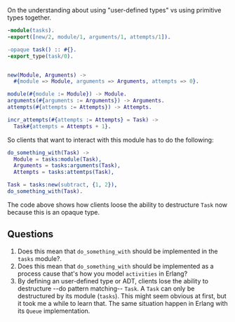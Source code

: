 On the understanding about using "user-defined types" vs using primitive types together.

```erlang
-module(tasks).
-export([new/2, module/1, arguments/1, attempts/1]).

-opaque task() :: #{}.
-export_type(task/0).


new(Module, Arguments) ->
  #{module => Module, arguments => Arguments, attempts => 0}.

module(#{module := Module}) -> Module.
arguments(#{arguments := Arguments}) -> Arguments.
attempts(#{attempts := Attempts}) -> Attempts.

incr_attempts(#{attempts := Attempts} = Task) ->
  Task#{attempts = Attempts + 1}.
```

So clients that want to interact with this module has to do the following:

```erlang
do_something_with(Task) ->
  Module = tasks:module(Task),
  Arguments = tasks:arguments(Task),
  Attempts = tasks:attemtps(Task),

Task = tasks:new(subtract, {1, 2}),
do_something_with(Task).
```

The code above shows how clients loose the ability to destructure `Task` now because this is an opaque type.

Questions
---

1. Does this mean that `do_something_with` should be implemented in the `tasks` module?.
2. Does this mean that `do_something_with` should be implemented as a process cause that's how you model `activities` in Erlang?
3. By defining an user-defined type or ADT, clients lose the ability to destructure --do pattern matching-- `Task`.  A `Task` can only be destructured by its module (`tasks`).  This might seem obvious at first, but it took me a while to learn that.  The same situation happen in Erlang with its `Queue` implementation.
